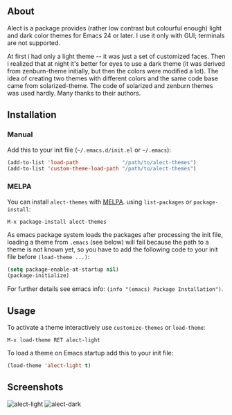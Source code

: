 ## About

Alect is a package provides (rather low contrast but colourful enough)
light and dark color themes for Emacs 24 or later.  I use it only with
GUI; terminals are not supported.

At first i had only a light theme -- it was just a set of customized
faces.  Then i realized that at night it's better for eyes to use a
dark theme (it was derived from zenburn-theme initially, but then the
colors were modified a lot).  The idea of creating two themes with
different colors and the same code base came from solarized-theme.
The code of solarized and zenburn themes was used hardly.  Many thanks
to their authors.

## Installation

### Manual

Add this to your init file (`~/.emacs.d/init.el` or `~/.emacs`):

```lisp
(add-to-list 'load-path              "/path/to/alect-themes")
(add-to-list 'custom-theme-load-path "/path/to/alect-themes")
```

### MELPA

You can install `alect-themes` with [MELPA](http://melpa.milkbox.net).
using `list-packages` or `package-install`:

`M-x package-install alect-themes`

As emacs package system loads the packages after processing the init
file, loading a theme from `.emacs` (see below) will fail because the
path to a theme is not known yet, so you have to add the following
code to your init file before `(load-theme ...)`:

```lisp
(setq package-enable-at-startup nil)
(package-initialize)
```

For further details see emacs info: `(info "(emacs) Package Installation")`.

## Usage

To activate a theme interactively use `customize-themes` or `load-theme`:

`M-x load-theme RET alect-light`

To load a theme on Emacs startup add this to your init file:

```lisp
(load-theme 'alect-light t)
```

## Screenshots

![alect-light](http://i.imgur.com/D0UASEQ.png "alect-light-theme screenshot")
![alect-dark](http://i.imgur.com/GXnGuO0.png "alect-dark-theme screenshot")

